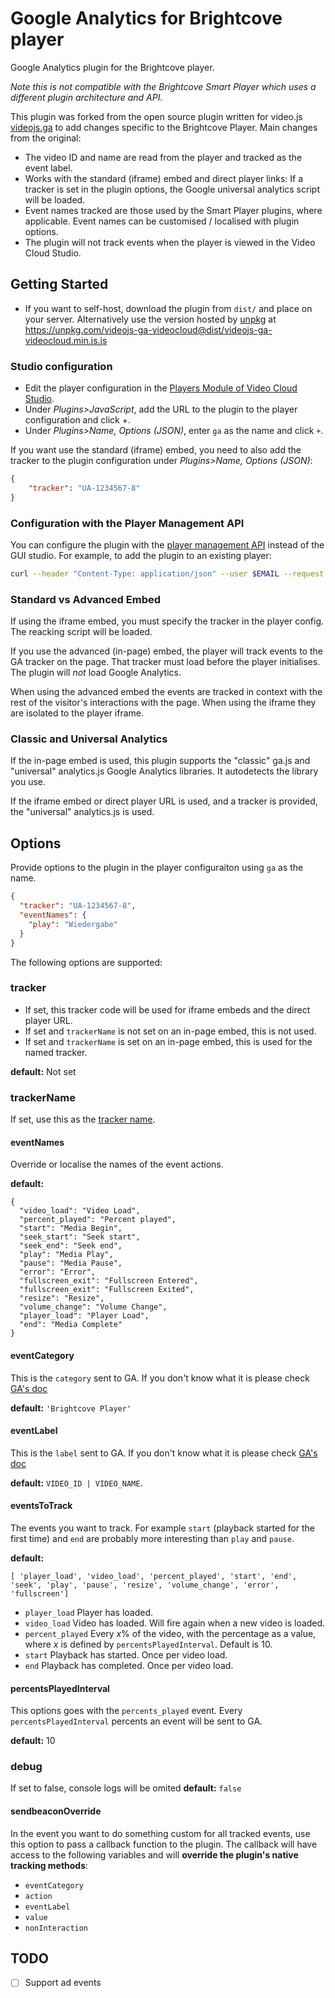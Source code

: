 # Google Analytics for Brightcove player

Google Analytics plugin for the Brightcove player.

*Note this is not compatible with the Brightcove Smart Player which uses a different plugin architecture and API.*

This plugin was forked from the open source plugin written for video.js [videojs.ga](https://github.com/mickey/videojs-ga) to add changes specific to the Brightcove Player. Main changes from the original:

- The video ID and name are read from the player and tracked as the event label.
- Works with the standard (iframe) embed and direct player links: If a tracker is set in the plugin options, the Google universal analytics script will be loaded.
- Event names tracked are those used by the Smart Player plugins, where applicable. Event names can be customised / localised with plugin options.
- The plugin will not track events when the player is viewed in the Video Cloud Studio.

## Getting Started

- If you want to self-host, download the plugin from `dist/` and place on your server. Alternatively use the version hosted by [unpkg](https://unpkg.com) at https://unpkg.com/videojs-ga-videocloud@dist/videojs-ga-videocloud.min.js.js

### Studio configuration

- Edit the player configuration in the [Players Module of Video Cloud Studio](https://studio.brightcove.com/products/videocloud/players).
- Under _Plugins>JavaScript_, add the URL to the plugin to the player configuration and click +.
- Under _Plugins>Name, Options (JSON)_, enter `ga` as the name and click `+`.

If you want use the standard (iframe) embed, you need to also add the tracker to the plugin configuration under _Plugins>Name, Options (JSON)_:

```json
{
    "tracker": "UA-1234567-8"
}
```

### Configuration with the Player Management API

You can configure the plugin with the [player management API](http://docs.brightcove.com/en/video-cloud/player-management/index.html) instead of the GUI studio. For example, to add the plugin to an existing player:

```bash
curl --header "Content-Type: application/json" --user $EMAIL --request PATCH --data '{"scripts":["https://unpkg.com/videojs-ga-videocloud/dist/videojs.ga.videocloud.min.js"],"plugins":[{"name":"ga","options":{"tracker":"UA-1234567-8","eventNames":{"play":"Wiedergabe"}}}]}' https://players.api.brightcove.com/v1/accounts/$ACCOUNT_ID/players/$PLAYER_ID/configuration
```

### Standard vs Advanced Embed

If using the iframe embed, you must specify the tracker in the player config. The reacking script will be loaded.

If you use the advanced (in-page) embed, the player will track events to the GA tracker on the page. That tracker must load before the player initialises. The plugin will _not_ load Google Analytics.

When using the advanced embed the events are tracked in context with the rest of the visitor's interactions with the page. When using the iframe they are isolated to the player iframe.

### Classic and Universal Analytics

If the in-page embed is used, this plugin supports the "classic" ga.js and "universal" analytics.js Google Analytics libraries. It autodetects the library you use.

If the iframe embed or direct player URL is used, and a tracker is provided, the "universal" analytics.js is used.

## Options

Provide options to the plugin in the player configuraiton using `ga` as the name.

```json
{
  "tracker": "UA-1234567-8",
  "eventNames": {
    "play": "Wiedergabe"
  }
}
```

The following options are supported:

### tracker

- If set, this tracker code will be used for iframe embeds and the direct player URL.
- If set and `trackerName` is not set on an in-page embed, this is not used.
- If set and `trackerName` is set on an in-page embed, this is used for the named tracker.

**default:** Not set

### trackerName

If set, use this as the [tracker name](https://developers.google.com/analytics/devguides/collection/analyticsjs/creating-trackers).

#### eventNames

Override or localise the names of the event actions.

**default:**
```
{
  "video_load": "Video Load",
  "percent_played": "Percent played",
  "start": "Media Begin",
  "seek_start": "Seek start",
  "seek_end": "Seek end",
  "play": "Media Play",
  "pause": "Media Pause",
  "error": "Error",
  "fullscreen_exit": "Fullscreen Entered",
  "fullscreen_exit": "Fullscreen Exited",
  "resize": "Resize",
  "volume_change": "Volume Change",
  "player_load": "Player Load",
  "end": "Media Complete"
}
```

#### eventCategory

This is the ```category``` sent to GA. If you don't know what it is please check [GA's doc](https://developers.google.com/analytics/devguides/collection/gajs/eventTrackerGuide)

**default:** ```'Brightcove Player'```

#### eventLabel

This is the ```label``` sent to GA. If you don't know what it is please check [GA's doc](https://developers.google.com/analytics/devguides/collection/gajs/eventTrackerGuide)

**default:** `VIDEO_ID | VIDEO_NAME`.

#### eventsToTrack

The events you want to track. For example `start` (playback started for the first time) and `end` are probably more interesting than `play` and `pause`.

**default:**

```
[ 'player_load', 'video_load', 'percent_played', 'start', 'end', 'seek', 'play', 'pause', 'resize', 'volume_change', 'error', 'fullscreen']
```

- `player_load` Player has loaded.
- `video_load` Video has loaded. Will fire again when a new video is loaded.
- `percent_played` Every *x*% of the video, with the percentage as a value, where *x* is defined by `percentsPlayedInterval`. Default is 10.
- `start` Playback has started. Once per video load.
- `end` Playback has completed. Once per video load.

#### percentsPlayedInterval

This options goes with the ```percents_played``` event. Every ```percentsPlayedInterval``` percents an event will be sent to GA.

**default:** 10

### debug

If set to false, console logs will be omited
**default:** ```false```

#### sendbeaconOverride
In the event you want to do something custom for all tracked events, use this option to pass a callback function to the plugin. The callback will have access to the following variables and will **override the plugin's native tracking methods**:

- `eventCategory`
- `action`
- `eventLabel`
- `value`
- `nonInteraction`

## TODO

- [ ] Support ad events

